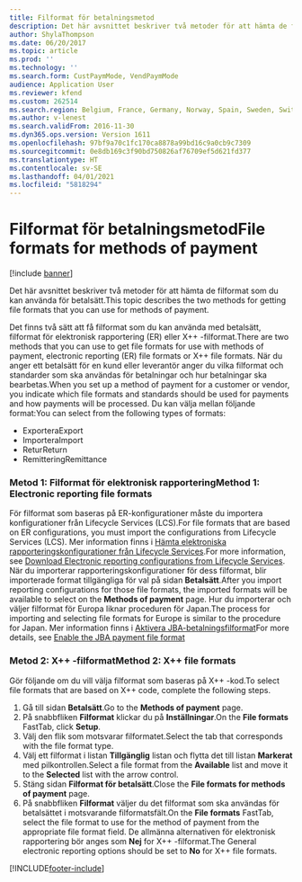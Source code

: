 ```yaml
---
title: Filformat för betalningsmetod
description: Det här avsnittet beskriver två metoder för att hämta de filformat som du kan använda för betalsätt.
author: ShylaThompson
ms.date: 06/20/2017
ms.topic: article
ms.prod: ''
ms.technology: ''
ms.search.form: CustPaymMode, VendPaymMode
audience: Application User
ms.reviewer: kfend
ms.custom: 262514
ms.search.region: Belgium, France, Germany, Norway, Spain, Sweden, Switzerland
ms.author: v-lenest
ms.search.validFrom: 2016-11-30
ms.dyn365.ops.version: Version 1611
ms.openlocfilehash: 97bf9a70c1fc170ca8878a99bd16c9a0cb9c7309
ms.sourcegitcommit: 0e8db169c3f90bd750826af76709ef5d621fd377
ms.translationtype: HT
ms.contentlocale: sv-SE
ms.lasthandoff: 04/01/2021
ms.locfileid: "5818294"
---
```

# <a name="file-formats-for-methods-of-payment"></a><span data-ttu-id="07ecc-103">Filformat för betalningsmetod</span><span class="sxs-lookup"><span data-stu-id="07ecc-103">File formats for methods of payment</span></span>

[!include [banner](../includes/banner.md)]

<span data-ttu-id="07ecc-104">Det här avsnittet beskriver två metoder för att hämta de filformat som du kan använda för betalsätt.</span><span class="sxs-lookup"><span data-stu-id="07ecc-104">This topic describes the two methods for getting file formats that you can use for methods of payment.</span></span>

<span data-ttu-id="07ecc-105">Det finns två sätt att få filformat som du kan använda med betalsätt, filformat för elektronisk rapportering (ER) eller X++ -filformat.</span><span class="sxs-lookup"><span data-stu-id="07ecc-105">There are two methods that you can use to get file formats for use with methods of payment, electronic reporting (ER) file formats or X++ file formats.</span></span> <span data-ttu-id="07ecc-106">När du anger ett betalsätt för en kund eller leverantör anger du vilka filformat och standarder som ska användas för betalningar och hur betalningar ska bearbetas.</span><span class="sxs-lookup"><span data-stu-id="07ecc-106">When you set up a method of payment for a customer or vendor, you indicate which file formats and standards should be used for payments and how payments will be processed.</span></span> <span data-ttu-id="07ecc-107">Du kan välja mellan följande format:</span><span class="sxs-lookup"><span data-stu-id="07ecc-107">You can select from the following types of formats:</span></span>

-   <span data-ttu-id="07ecc-108">Exportera</span><span class="sxs-lookup"><span data-stu-id="07ecc-108">Export</span></span>
-   <span data-ttu-id="07ecc-109">Importera</span><span class="sxs-lookup"><span data-stu-id="07ecc-109">Import</span></span>
-   <span data-ttu-id="07ecc-110">Retur</span><span class="sxs-lookup"><span data-stu-id="07ecc-110">Return</span></span>
-   <span data-ttu-id="07ecc-111">Remittering</span><span class="sxs-lookup"><span data-stu-id="07ecc-111">Remittance</span></span>

### <a name="method-1-electronic-reporting-file-formats"></a><span data-ttu-id="07ecc-112">Metod 1: Filformat för elektronisk rapportering</span><span class="sxs-lookup"><span data-stu-id="07ecc-112">Method 1: Electronic reporting file formats</span></span>

<span data-ttu-id="07ecc-113">För filformat som baseras på ER-konfigurationer måste du importera konfigurationer från Lifecycle Services (LCS).</span><span class="sxs-lookup"><span data-stu-id="07ecc-113">For file formats that are based on ER configurations, you must import the configurations from Lifecycle Services (LCS).</span></span> <span data-ttu-id="07ecc-114">Mer information finns i [Hämta elektroniska rapporteringskonfigurationer från Lifecycle Services](../../dev-itpro/analytics/download-electronic-reporting-configuration-lcs.md).</span><span class="sxs-lookup"><span data-stu-id="07ecc-114">For more information, see [Download Electronic reporting configurations from Lifecycle Services](../../dev-itpro/analytics/download-electronic-reporting-configuration-lcs.md).</span></span> <span data-ttu-id="07ecc-115">När du importerar rapporteringskonfigurationer för dess filformat, blir importerade format tillgängliga för val på sidan **Betalsätt**.</span><span class="sxs-lookup"><span data-stu-id="07ecc-115">After you import reporting configurations for those file formats, the imported formats will be available to select on the **Methods of payment** page.</span></span> <span data-ttu-id="07ecc-116">Hur du importerar och väljer filformat för Europa liknar proceduren för Japan.</span><span class="sxs-lookup"><span data-stu-id="07ecc-116">The process for importing and selecting file formats for Europe is similar to the procedure for Japan.</span></span> <span data-ttu-id="07ecc-117">Mer information finns i [Aktivera JBA-betalningsfilformat](tasks/jba-payment-file-format.md)</span><span class="sxs-lookup"><span data-stu-id="07ecc-117">For more details, see [Enable the JBA payment file format](tasks/jba-payment-file-format.md)</span></span>

### <a name="method-2-x-file-formats"></a><span data-ttu-id="07ecc-118">Metod 2: X++ -filformat</span><span class="sxs-lookup"><span data-stu-id="07ecc-118">Method 2: X++ file formats</span></span>

<span data-ttu-id="07ecc-119">Gör följande om du vill välja filformat som baseras på X++ -kod.</span><span class="sxs-lookup"><span data-stu-id="07ecc-119">To select file formats that are based on X++ code, complete the following steps.</span></span>

1.  <span data-ttu-id="07ecc-120">Gå till sidan **Betalsätt**.</span><span class="sxs-lookup"><span data-stu-id="07ecc-120">Go to the **Methods of payment** page.</span></span>
2.  <span data-ttu-id="07ecc-121">På snabbfliken **Filformat** klickar du på **Inställningar**.</span><span class="sxs-lookup"><span data-stu-id="07ecc-121">On the **File formats** FastTab, click **Setup**.</span></span>
3.  <span data-ttu-id="07ecc-122">Välj den flik som motsvarar filformatet.</span><span class="sxs-lookup"><span data-stu-id="07ecc-122">Select the tab that corresponds with the file format type.</span></span>
4.  <span data-ttu-id="07ecc-123">Välj ett filformat i listan **Tillgänglig** listan och flytta det till listan **Markerat** med pilkontrollen.</span><span class="sxs-lookup"><span data-stu-id="07ecc-123">Select a file format from the **Available** list and move it to the **Selected** list with the arrow control.</span></span>
5.  <span data-ttu-id="07ecc-124">Stäng sidan **Filformat för betalsätt**.</span><span class="sxs-lookup"><span data-stu-id="07ecc-124">Close the **File formats for methods of payment** page.</span></span>
6.  <span data-ttu-id="07ecc-125">På snabbfliken **Filformat** väljer du det filformat som ska användas för betalsättet i motsvarande filformatsfält.</span><span class="sxs-lookup"><span data-stu-id="07ecc-125">On the **File formats** FastTab, select the file format to use for the method of payment from the appropriate file format field.</span></span> <span data-ttu-id="07ecc-126">De allmänna alternativen för elektronisk rapportering bör anges som **Nej** for X++ -filformat.</span><span class="sxs-lookup"><span data-stu-id="07ecc-126">The General electronic reporting options should be set to **No** for X++ file formats.</span></span>






[!INCLUDE[footer-include](../../includes/footer-banner.md)]